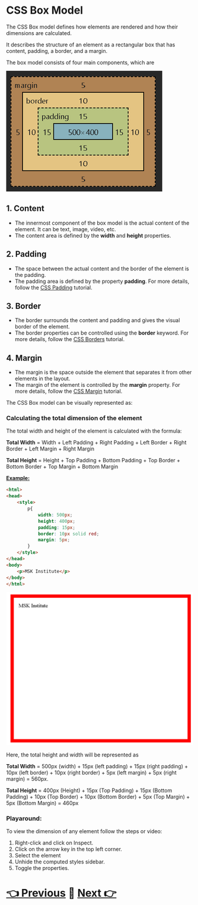 # CSS Box Model

The CSS Box model defines how elements are rendered and how their dimensions are calculated.

It describes the structure of an element as a rectangular box that has content, padding, a border, and a margin.

The box model consists of four main components, which are

![Alt text](image.png)

## 1\. Content

-   The innermost component of the box model is the actual content of the element. It can be text, image, video, etc.
-   The content area is defined by the **width** and **height** properties.

## 2\. Padding

-   The space between the actual content and the border of the element is the padding.
-   The padding area is defined by the property **padding**. For more details, follow the [CSS Padding]() tutorial.

## 3\. Border

-   The border surrounds the content and padding and gives the visual border of the element.
-   The border properties can be controlled using the **border** keyword. For more details, follow the [CSS Borders](../08_Borders/01_Borders.md) tutorial.

## 4\. Margin

-   The margin is the space outside the element that separates it from other elements in the layout.
-   The margin of the element is controlled by the **margin** property. For more details, follow the [CSS Margin]() tutorial.

The CSS Box model can be visually represented as:

### Calculating the total dimension of the element

The total width and height of the element is calculated with the formula:

**Total Width** = Width + Left Padding + Right Padding + Left Border + Right Border + Left Margin + Right Margin

**Total Height** = Height + Top Padding + Bottom Padding + Top Border + Bottom Border + Top Margin + Bottom Margin

**[Example:](./examples/01_box_modal.html)**

```html
<html>
<head>
    <style>
        p{
            width: 500px;
            height: 400px;
            padding: 15px;
            border: 10px solid red;
            margin: 5px;
        }
    </style>
</head>
<body>
    <p>MSK Institute</p>
</body>
</html>
```
![Alt text](image-1.png)

Here, the total height and width will be represented as

**Total Width** = 500px (width) + 15px (left padding) + 15px (right padding) + 10px (left border) + 10px (right border) + 5px (left margin) + 5px (right margin) = 560px.

**Total Height** = 400px (Height) + 15px (Top Padding) + 15px (Bottom Padding) + 10px (Top Border) + 10px (Bottom Border) + 5px (Top Margin) + 5px (Bottom Margin) = 460px

### Playaround:

To view the dimension of any element follow the steps or video:

1.  Right-click and click on Inspect.
2.  Click on the arrow key in the top left corner.
3.  Select the element
4.  Unhide the computed styles sidebar.
5.  Toggle the properties.


# [👈 Previous](../06_Backgrounds/01_Backgrounds.md) 📝 [Next 👉](../08_Borders/01_Borders.md)
